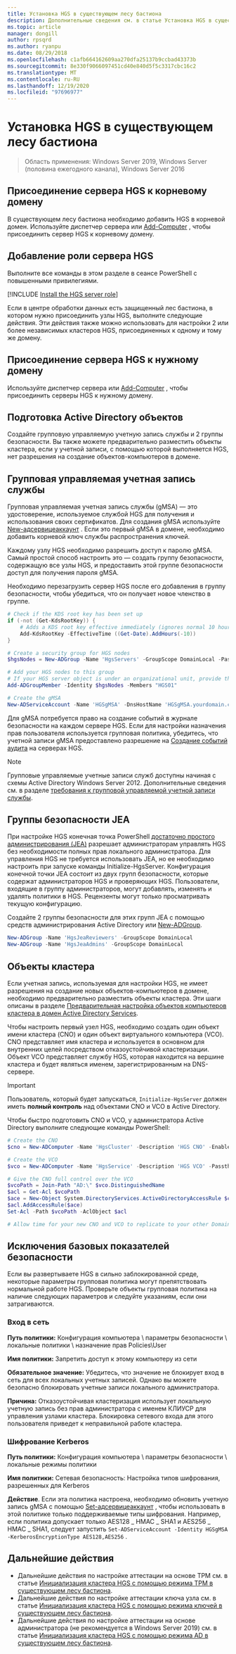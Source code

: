 ```yaml
---
title: Установка HGS в существующем лесу бастиона
description: Дополнительные сведения см. в статье Установка HGS в существующем лесу бастиона.
ms.topic: article
manager: dongill
author: rpsqrd
ms.author: ryanpu
ms.date: 08/29/2018
ms.openlocfilehash: c1afb664162609aa270dfa25137b9ccbad43373b
ms.sourcegitcommit: 8e330f9066097451cd40e840d5f5c3317cbc16c2
ms.translationtype: MT
ms.contentlocale: ru-RU
ms.lasthandoff: 12/19/2020
ms.locfileid: "97696977"
---
```

# <a name="install-hgs-in-an-existing-bastion-forest"></a>Установка HGS в существующем лесу бастиона

>Область применения: Windows Server 2019, Windows Server (половина ежегодного канала), Windows Server 2016


## <a name="join-the-hgs-server-to-the-root-domain"></a>Присоединение сервера HGS к корневому домену

В существующем лесу бастиона необходимо добавить HGS в корневой домен. Используйте диспетчер сервера или [Add-Computer](https://go.microsoft.com/fwlink/?LinkId=821564) , чтобы присоединить сервер HGS к корневому домену.

## <a name="add-the-hgs-server-role"></a>Добавление роли сервера HGS

Выполните все команды в этом разделе в сеансе PowerShell с повышенными привилегиями.

[!INCLUDE [Install the HGS server role](../../../includes/guarded-fabric-install-hgs-server-role.md)]

Если в центре обработки данных есть защищенный лес бастиона, в котором нужно присоединить узлы HGS, выполните следующие действия.
Эти действия также можно использовать для настройки 2 или более независимых кластеров HGS, присоединенных к одному и тому же домену.

## <a name="join-the-hgs-server-to-the-desired-domain"></a>Присоединение сервера HGS к нужному домену

Используйте диспетчер сервера или [Add-Computer](https://go.microsoft.com/fwlink/?LinkId=821564) , чтобы присоединить серверы HGS к нужному домену.

## <a name="prepare-active-directory-objects"></a>Подготовка Active Directory объектов

Создайте групповую управляемую учетную запись службы и 2 группы безопасности.
Вы также можете предварительно разместить объекты кластера, если у учетной записи, с помощью которой выполняется HGS, нет разрешения на создание объектов-компьютеров в домене.

## <a name="group-managed-service-account"></a>Групповая управляемая учетная запись службы

Групповая управляемая учетная запись службы (gMSA) — это удостоверение, используемое службой HGS для получения и использования своих сертификатов. Для создания gMSA используйте [New-адсервицеаккаунт](/powershell/module/addsadministration/new-adserviceaccount) .
Если это первый gMSA в домене, необходимо добавить корневой ключ службы распространения ключей.

Каждому узлу HGS необходимо разрешить доступ к паролю gMSA.
Самый простой способ настроить это — создать группу безопасности, содержащую все узлы HGS, и предоставить этой группе безопасности доступ для получения пароля gMSA.

Необходимо перезагрузить сервер HGS после его добавления в группу безопасности, чтобы убедиться, что он получает новое членство в группе.

```powershell
# Check if the KDS root key has been set up
if (-not (Get-KdsRootKey)) {
    # Adds a KDS root key effective immediately (ignores normal 10 hour waiting period)
    Add-KdsRootKey -EffectiveTime ((Get-Date).AddHours(-10))
}

# Create a security group for HGS nodes
$hgsNodes = New-ADGroup -Name 'HgsServers' -GroupScope DomainLocal -PassThru

# Add your HGS nodes to this group
# If your HGS server object is under an organizational unit, provide the full distinguished name instead of "HGS01"
Add-ADGroupMember -Identity $hgsNodes -Members "HGS01"

# Create the gMSA
New-ADServiceAccount -Name 'HGSgMSA' -DnsHostName 'HGSgMSA.yourdomain.com' -PrincipalsAllowedToRetrieveManagedPassword $hgsNodes
```

Для gMSA потребуется право на создание событий в журнале безопасности на каждом сервере HGS.
Если для настройки назначения прав пользователя используется групповая политика, убедитесь, что учетной записи gMSA предоставлено разрешение на [Создание событий аудита](/previous-versions/windows/it-pro/windows-server-2012-R2-and-2012/dn221956%28v=ws.11%29) на серверах HGS.

> [!NOTE]
> Групповые управляемые учетные записи служб доступны начиная с схемы Active Directory Windows Server 2012.
> Дополнительные сведения см. в разделе [требования к групповой управляемой учетной записи службы](/previous-versions/windows/it-pro/windows-server-2012-R2-and-2012/jj128431(v=ws.11)).

## <a name="jea-security-groups"></a>Группы безопасности JEA

При настройке HGS конечная точка PowerShell [достаточно простого администрирования (JEA)](/powershell/scripting/learn/remoting/jea/overview) разрешает администраторам управлять HGS без необходимости полных прав локального администратора.
Для управления HGS не требуется использовать JEA, но ее необходимо настроить при запуске команды Initialize-HgsServer.
Конфигурация конечной точки JEA состоит из двух групп безопасности, которые содержат администраторов HGS и проверяющих HGS.
Пользователи, входящие в группу администраторов, могут добавлять, изменять и удалять политики в HGS. Рецензенты могут только просматривать текущую конфигурацию.

Создайте 2 группы безопасности для этих групп JEA с помощью средств администрирования Active Directory или [New-ADGroup](/powershell/module/addsadministration/new-adgroup).

```powershell
New-ADGroup -Name 'HgsJeaReviewers' -GroupScope DomainLocal
New-ADGroup -Name 'HgsJeaAdmins' -GroupScope DomainLocal
```

## <a name="cluster-objects"></a>Объекты кластера

Если учетная запись, используемая для настройки HGS, не имеет разрешения на создание новых объектов-компьютеров в домене, необходимо предварительно разместить объекты кластера.
Эти шаги описаны в разделе [Предварительная настройка объектов компьютеров кластера в домен Active Directory Services](/previous-versions/windows/it-pro/windows-server-2012-R2-and-2012/dn466519(v=ws.11)).

Чтобы настроить первый узел HGS, необходимо создать один объект имени кластера (CNO) и один объект виртуального компьютера (VCO).
CNO представляет имя кластера и используется в основном для внутренних целей посредством отказоустойчивой кластеризации.
Объект VCO представляет службу HGS, которая находится на вершине кластера и будет являться именем, зарегистрированным на DNS-сервере.

> [!IMPORTANT]
> Пользователь, который будет запускаться, `Initialize-HgsServer` должен иметь **полный контроль** над объектами CNO и VCO в Active Directory.

Чтобы быстро подготовить CNO и VCO, у администратора Active Directory выполните следующие команды PowerShell:

```powershell
# Create the CNO
$cno = New-ADComputer -Name 'HgsCluster' -Description 'HGS CNO' -Enabled $false -Passthru

# Create the VCO
$vco = New-ADComputer -Name 'HgsService' -Description 'HGS VCO' -Passthru

# Give the CNO full control over the VCO
$vcoPath = Join-Path "AD:\" $vco.DistinguishedName
$acl = Get-Acl $vcoPath
$ace = New-Object System.DirectoryServices.ActiveDirectoryAccessRule $cno.SID, "GenericAll", "Allow"
$acl.AddAccessRule($ace)
Set-Acl -Path $vcoPath -AclObject $acl

# Allow time for your new CNO and VCO to replicate to your other Domain Controllers before continuing
```

## <a name="security-baseline-exceptions"></a>Исключения базовых показателей безопасности

Если вы развертываете HGS в сильно заблокированной среде, некоторые параметры групповая политика могут препятствовать нормальной работе HGS.
Проверьте объекты групповая политика на наличие следующих параметров и следуйте указаниям, если они затрагиваются.

### <a name="network-logon"></a>Вход в сеть

**Путь политики:** Конфигурация компьютера \ параметры безопасности \ локальные политики \ назначение прав Policies\User

**Имя политики:** Запретить доступ к этому компьютеру из сети

**Обязательное значение:** Убедитесь, что значение не блокирует вход в сеть для всех локальных учетных записей. Однако вы можете безопасно блокировать учетные записи локального администратора.

**Причина:** Отказоустойчивая кластеризация использует локальную учетную запись без прав администратора с именем КЛИУСР для управления узлами кластера. Блокировка сетевого входа для этого пользователя приведет к неправильной работе кластера.

### <a name="kerberos-encryption"></a>Шифрование Kerberos

**Путь политики:** Конфигурация компьютера \ параметры безопасности \ локальные режимы политики

**Имя политики:** Сетевая безопасность: Настройка типов шифрования, разрешенных для Kerberos

**Действие**. Если эта политика настроена, необходимо обновить учетную запись gMSA с помощью [Set-адсервицеаккаунт](/powershell/module/addsadministration/set-adserviceaccount) , чтобы использовать в этой политике только поддерживаемые типы шифрования. Например, если политика допускает только AES128 \_ HMAC \_ SHA1 и AES256 \_ HMAC \_ SHA1, следует запустить `Set-ADServiceAccount -Identity HGSgMSA -KerberosEncryptionType AES128,AES256` .



## <a name="next-steps"></a>Дальнейшие действия

- Дальнейшие действия по настройке аттестации на основе TPM см. в статье [Инициализация кластера HGS с помощью режима TPM в существующем лесу бастиона](guarded-fabric-initialize-hgs-tpm-mode-bastion.md).
- Дальнейшие действия по настройке аттестации ключа узла см. в статье [Инициализация кластера HGS с помощью режима ключей в существующем лесу бастиона](guarded-fabric-initialize-hgs-key-mode-bastion.md).
- Дальнейшие действия по настройке аттестации на основе администратора (не рекомендуется в Windows Server 2019) см. в статье [Инициализация кластера HGS с помощью режима AD в существующем лесу бастиона](guarded-fabric-initialize-hgs-ad-mode-bastion.md).
